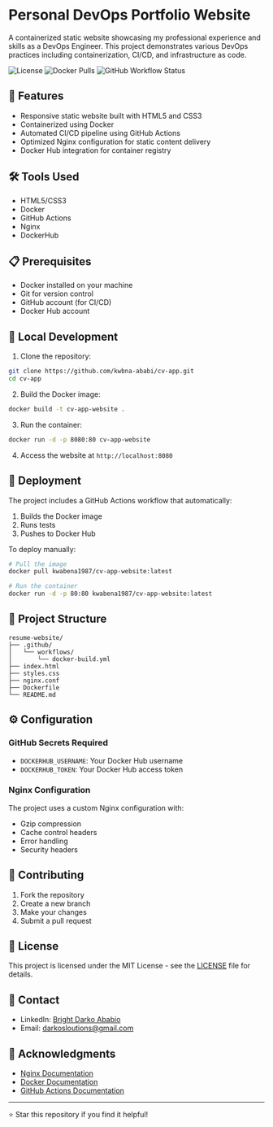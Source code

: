 # Personal DevOps Portfolio Website

A containerized static website showcasing my professional experience and skills as a DevOps Engineer. This project demonstrates various DevOps practices including containerization, CI/CD, and infrastructure as code.

![License](https://img.shields.io/badge/license-MIT-blue.svg)
![Docker Pulls](https://img.shields.io/docker/pulls/YOUR_DOCKERHUB_USERNAME/resume-website)
![GitHub Workflow Status](https://img.shields.io/github/actions/workflow/status/YOUR_GITHUB_USERNAME/resume-website/docker-build.yml)

## 🚀 Features

- Responsive static website built with HTML5 and CSS3
- Containerized using Docker
- Automated CI/CD pipeline using GitHub Actions
- Optimized Nginx configuration for static content delivery
- Docker Hub integration for container registry

## 🛠️ Tools Used

- HTML5/CSS3
- Docker
- GitHub Actions
- Nginx
- DockerHub

## 📋 Prerequisites

- Docker installed on your machine
- Git for version control
- GitHub account (for CI/CD)
- Docker Hub account

## 🔧 Local Development

1. Clone the repository:
```bash
git clone https://github.com/kwbna-ababi/cv-app.git
cd cv-app
```

2. Build the Docker image:
```bash
docker build -t cv-app-website .
```

3. Run the container:
```bash
docker run -d -p 8080:80 cv-app-website
```

4. Access the website at `http://localhost:8080`

## 🚀 Deployment

The project includes a GitHub Actions workflow that automatically:
1. Builds the Docker image
2. Runs tests
3. Pushes to Docker Hub

To deploy manually:

```bash
# Pull the image
docker pull kwabena1987/cv-app-website:latest

# Run the container
docker run -d -p 80:80 kwabena1987/cv-app-website:latest
```

## 📁 Project Structure

```
resume-website/
├── .github/
│   └── workflows/
│       └── docker-build.yml
├── index.html
├── styles.css
├── nginx.conf
├── Dockerfile
└── README.md
```

## ⚙️ Configuration

### GitHub Secrets Required
- `DOCKERHUB_USERNAME`: Your Docker Hub username
- `DOCKERHUB_TOKEN`: Your Docker Hub access token

### Nginx Configuration
The project uses a custom Nginx configuration with:
- Gzip compression
- Cache control headers
- Error handling
- Security headers

## 🤝 Contributing

1. Fork the repository
2. Create a new branch
3. Make your changes
4. Submit a pull request

## 📝 License

This project is licensed under the MIT License - see the [LICENSE](LICENSE) file for details.

## 👤 Contact

- LinkedIn: [Bright Darko Ababio](https://www.linkedin.com/in/bright-ababio)
- Email: darkosloutions@gmail.com

## 🙏 Acknowledgments

- [Nginx Documentation](https://nginx.org/en/docs/)
- [Docker Documentation](https://docs.docker.com/)
- [GitHub Actions Documentation](https://docs.github.com/en/actions)

---
⭐️ Star this repository if you find it helpful!
